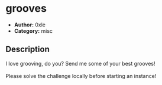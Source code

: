 # grooves

- **Author:** 0xle
- **Category:** misc

## Description

I love grooving, do you? Send me some of your best grooves!<br><br>Please solve the challenge locally before starting an instance!